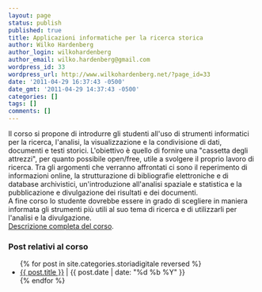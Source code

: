 ```yaml
---
layout: page
status: publish
published: true
title: Applicazioni informatiche per la ricerca storica
author: Wilko Hardenberg
author_login: wilkohardenberg
author_email: wilko.hardenberg@gmail.com
wordpress_id: 33
wordpress_url: http://www.wilkohardenberg.net/?page_id=33
date: '2011-04-29 16:37:43 -0500'
date_gmt: '2011-04-29 14:37:43 -0500'
categories: []
tags: []
comments: []
---
```

Il corso si propone di introdurre gli studenti all'uso di strumenti informatici per la ricerca, l'analisi, la visualizzazione e la condivisione di dati, documenti e testi storici. L'obiettivo &egrave; quello di fornire una "cassetta degli attrezzi", per quanto possibile open&#47;free, utile a svolgere il proprio lavoro di ricerca.
Tra gli argomenti che verranno affrontati ci sono il reperimento di informazioni online, la strutturazione di bibliografie elettroniche e di database archivistici, un'introduzione all'analisi spaziale e statistica e la pubblicazione e divulgazione dei risultati e dei documenti.<br />
A fine corso lo studente dovrebbe essere in grado di scegliere in maniera informata gli strumenti pi&ugrave; utili al suo tema di ricerca e di utilizzarli per l'analisi e la divulgazione.
<a href="https://www.esse3.unitn.it/ProgrammaCorso.do;jsessionid=BB56662A4E9EE4160C4C089825E2A798.jvm_unitn_esse3web12?cod_lingua=ita&CDS_ID=10160&AA_OFF_ID=2011&AD_ID=89248&AA_ORD_ID=2009&PDS_ID=9999&FAT_PART_COD=N0&DOM_PART_COD=N0" target="_blank"><br />
Descrizione completa del corso</a>.

### Post relativi al corso

<div>
<ul>
    {% for post in site.categories.storiadigitale reversed %}
      <li>
        <a class="post-link" href="{{ post.url | prepend: site.baseurl }}">{{ post.title }}</a> | <span class="post-meta">{{ post.date | date: "%d %b %Y" }}</span>
      </li>
    {% endfor %}
  </ul>

</div>
